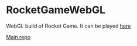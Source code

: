 # RocketGameWebGL

WebGL build of Rocket Game. It can be played [here](https://lance60.github.io/RocketGameWebGL/)

[Main repo](https://github.com/lance60/RocketGame)
